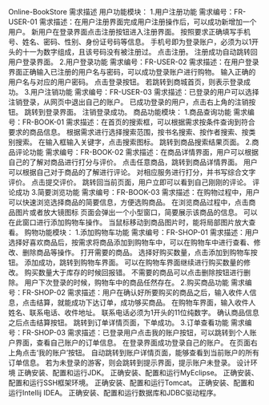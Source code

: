 Online-BookStore
需求描述
用户功能模块：
1.用户注册功能
需求编号：FR-USER-01
需求描述：在用户注册界面完成用户注册操作后，可以成功新增加一个用户。
新用户在登录界面点击注册按钮进入注册界面。
按照要求正确填写手机号、姓名、密码、性别、身份证号码等信息。
手机号即为登录账户，必须为以1开头的十一为数字组成，且该号码没有被注册过。
点击注册。
注册成功自动跳转回用户登录界面。
2.用户登录功能
需求编号：FR-USER-02
需求描述：在用户登录界面正确输入已注册的用户名与密码，可以成功登录账户进行购物。
输入正确的用户名与对应的用户密码。
点击登录按钮。
若跳转到商城首页，则表示登录成功。
3.用户注销功能
需求编号：FR-USER-03
需求描述：已登录的用户可以选择注销登录，从网页中退出自己的账户。
已成功登录的用户，点击右上角的注销按钮。
跳转到登录界面。
注销登录成功。
商品功能模块：
1.商品查询功能
需求编号：FR-BOOK-01
需求描述：在首页的搜索框，可以根据需求按条件查询到符合要求的商品信息。
根据需求进行选择搜索范围，按书名搜索、按作者搜索、按类别搜索。
在输入框输入关键字，点击搜索图标。
跳转到商品搜索结果页面。
2.商品评论功能
需求编号：FR-BOOK-02
需求描述：在商品详情界面，用户可以根据自己的了解对商品进行打分与评价。
点击任意商品，跳转到商品详情界面。
用户可以根据自己对于商品的了解进行评论。
对相应服务进行打分，并书写综合文字评价。
点击提交评价。
跳转回当前页面，用户立即可以看到自己刚刚的评论。
评论成功
3.简要浏览功能
需求编号：FR-BOOK-03
需求描述：在购物过程中，用户可以快速浏览选择商品的简要信息，方便选购商品。
在浏览商品过程中，点击商品图片或者放大镜图标
页面会弹出一个小型窗口，简要展示该商品的信息。
可以在此窗口进行添加购物车操作。
当鼠标移动到商品图片时，能将局部图片放大查看。
购物功能模块：
1.添加购物车功能
需求编号：FR-SHOP-01
需求描述：用户选择好喜欢商品后，按需求将商品添加到购物车中，可以在购物车中进行查看、修改、删除商品等操作。
打开需要的商品。
选择好购买数量，点击添加到购物车按钮。
添加成功，跳转到购物车界面。
可以在购物车界面继续进行购买数量的修改。
购买数量大于库存的时候回报错。
不需要的商品可以点击删除按钮进行删除。
用户下次登录的时候，购物车中的商品任然存在。
2.购买商品功能
需求编号：FR-SHOP-02
需求描述：用户在确认好所要购买的商品之后，输入收件人信息，点击结算，就能成功下达订单，成功够买商品。
在购物车界面，输入收件人姓名、联系电话、收件地址。
联系电话必须为1开头的11位纯数字。
确认商品信息之后点击结算按钮。
跳转到订单详情页面，下单成功。
3.订单查看功能
需求编号：FR-SHOP-03
需求描述：已登录用户点击我的账户按钮，可以跳转到个人账户界面，查看自己账户的订单信息。
在登录界面成功登录自己的账户。
在页面右上角点击‘我的账户’按钮。
自动跳转到账户详情页面，能够查看到当前账户的所有订单信息。
若为未登录的游客，则会跳转到提示界面，提示账户未登录。
设计环境
正确安装、配置和运行JDK。
正确安装、配置和运行MyEclipse。
正确安装、配置和运行SSH框架环境。
正确安装、配置和运行Tomcat。
正确安装、配置和运行Intellij IDEA。
正确安装、配置和运行数据库和JDBC驱动程序。

